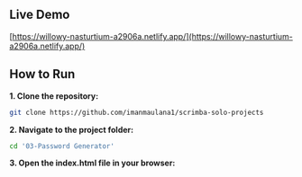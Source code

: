 ## Live Demo
[https://willowy-nasturtium-a2906a.netlify.app/](https://willowy-nasturtium-a2906a.netlify.app/)

## How to Run

**1. Clone the repository:**
```bash
git clone https://github.com/imanmaulana1/scrimba-solo-projects
```

**2. Navigate to the project folder:**
```bash
cd '03-Password Generator'
```

**3. Open the index.html file in your browser:**
